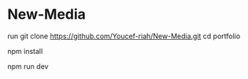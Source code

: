 # New-Media
run 
git clone https://github.com/Youcef-riah/New-Media.git
cd portfolio

npm install

npm run dev
